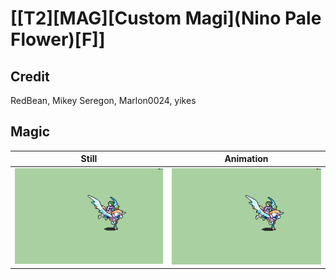 # [\[T2\]\[MAG\]\[Custom Magi\]\(Nino Pale Flower\)\[F\]]

## Credit

RedBean, Mikey Seregon, Marlon0024, yikes
	
## Magic

| Still | Animation |
| :---: | :-------: |
| ![Magic still](./Magic_000.png) | ![Magic animation](./Magic.gif) |
